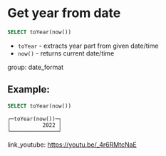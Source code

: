 # Get year from date

```sql
SELECT toYear(now())
```

- `toYear` - extracts year part from given date/time
- `now()` - returns current date/time

group: date_format

## Example: 
```sql
SELECT toYear(now())
```
```
┌─toYear(now())─┐
│          2022 │
└───────────────┘
```

link_youtube: https://youtu.be/_4r6RMtcNaE
